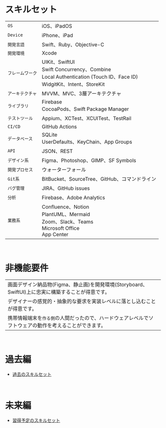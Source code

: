 # スキルセット

|   |     |
|-------|-----------|
| `OS`       | iOS、iPadOS      |
| `Device`       | iPhone、iPad       |
| `開発言語`   | Swift、Ruby、Objective-C      |
| `開発環境`   | Xcode |
| `フレームワーク` |  UIKit、SwiftUI<br>Swift Concurrency、Combine<br>Local Authentication (Touch ID、Face ID)<br>WidgitKit、Intent、StoreKit  |
| `アーキテクチャ` |  MVVM、MVC、3層アーキテクチャ   |
| `ライブラリ`    |  Firebase<br>CocoaPods、Swift Package Manager |
| `テストツール` | Appium、XCTest、XCUITest、TestRail |
| `CI/CD` | GitHub Actions |
| `データベース` | SQLite<br>UserDefaults、KeyChain、App Groups  |
| `API` | JSON、REST  |
| `デザイン系` | Figma、Photoshop、GIMP、SF Symbols |
| `開発プロセス` |  ウォーターフォール  |
| `Git系` | BitBucket、SourceTree、GitHub、コマンドライン  |
| `バグ管理` |  JIRA、GitHub issues |
| `分析`    |  Firebase、Adobe Analytics |
| `業務系`  |  Confluence、Notion<br>PlantUML、Mermaid<br>Zoom、Slack、Teams<br>Microsoft Office<br>App Center |

<br>

# 非機能要件

|   |
|-------|
| 画面デザイン納品物(Figma、静止画)を開発環境(Storyboard、SwiftUI)上に忠実に構築することが得意です。  |
| デザイナーの感覚的・抽象的な要求を実装レベルに落とし込むことが得意です。  |
| 携帯情報端末を`作る側`の人間だったので、ハードウェアレベルでソフトウェアの動作を考えることができます。 |

<br>

# 過去編
- [過去のスキルセット](https://github.com/hackenbacker/job-offers/blob/main/files/old_skill.md)


<br>

# 未来編
- [習得予定のスキルセット](https://github.com/hackenbacker/job-offers/blob/main/files/future_skill.md)

